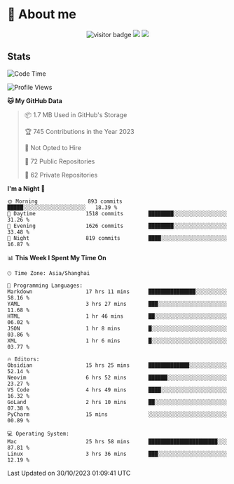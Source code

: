 <!-- ![](https://youpai.roccoshi.top/img/20200804214216.png) -->

# 🧐 About me
 
<p align="center">
<img src="https://visitor-badge.laobi.icu/badge?page_id=Lincest.Lincest&title=hits" alt="visitor badge"/>
<a href="mailto:imroccoshi@gmail.com"><img src="https://img.shields.io/badge/gmail-imroccoshi%40gmail.com-red"></a>
<a href="https://blog.roccoshi.top"><img src="https://img.shields.io/badge/blog-roccoshi-green"></a>
</p>

## Stats

<!--START_SECTION:waka-->
![Code Time](http://img.shields.io/badge/Code%20Time-695%20hrs%2013%20mins-blue)

![Profile Views](http://img.shields.io/badge/Profile%20Views-0-blue)

**🐱 My GitHub Data** 

> 📦 1.7 MB Used in GitHub's Storage 
 > 
> 🏆 745 Contributions in the Year 2023
 > 
> 🚫 Not Opted to Hire
 > 
> 📜 72 Public Repositories 
 > 
> 🔑 62 Private Repositories 
 > 
**I'm a Night 🦉** 

```text
🌞 Morning                893 commits         █████░░░░░░░░░░░░░░░░░░░░   18.39 % 
🌆 Daytime                1518 commits        ████████░░░░░░░░░░░░░░░░░   31.26 % 
🌃 Evening                1626 commits        ████████░░░░░░░░░░░░░░░░░   33.48 % 
🌙 Night                  819 commits         ████░░░░░░░░░░░░░░░░░░░░░   16.87 % 
```


📊 **This Week I Spent My Time On** 

```text
🕑︎ Time Zone: Asia/Shanghai

💬 Programming Languages: 
Markdown                 17 hrs 11 mins      ███████████████░░░░░░░░░░   58.16 % 
YAML                     3 hrs 27 mins       ███░░░░░░░░░░░░░░░░░░░░░░   11.68 % 
HTML                     1 hr 46 mins        ██░░░░░░░░░░░░░░░░░░░░░░░   06.02 % 
JSON                     1 hr 8 mins         █░░░░░░░░░░░░░░░░░░░░░░░░   03.86 % 
XML                      1 hr 6 mins         █░░░░░░░░░░░░░░░░░░░░░░░░   03.77 % 

🔥 Editors: 
Obsidian                 15 hrs 25 mins      █████████████░░░░░░░░░░░░   52.14 % 
Neovim                   6 hrs 52 mins       ██████░░░░░░░░░░░░░░░░░░░   23.27 % 
VS Code                  4 hrs 49 mins       ████░░░░░░░░░░░░░░░░░░░░░   16.32 % 
GoLand                   2 hrs 10 mins       ██░░░░░░░░░░░░░░░░░░░░░░░   07.38 % 
PyCharm                  15 mins             ░░░░░░░░░░░░░░░░░░░░░░░░░   00.89 % 

💻 Operating System: 
Mac                      25 hrs 58 mins      ██████████████████████░░░   87.81 % 
Linux                    3 hrs 36 mins       ███░░░░░░░░░░░░░░░░░░░░░░   12.19 % 
```


 Last Updated on 30/10/2023 01:09:41 UTC
<!--END_SECTION:waka-->


